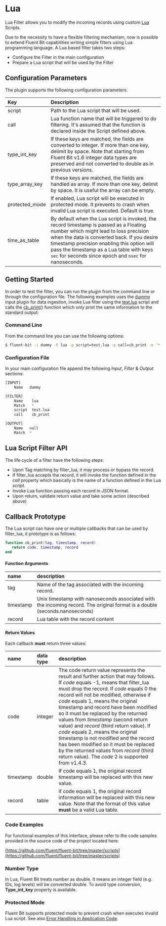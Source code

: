 # Lua

Lua Filter allows you to modify the incoming records using custom [Lua](https://www.lua.org/) Scripts.

Due to the necessity to have a flexible filtering mechanism, now is possible to extend Fluent Bit capabilities writing simple filters using Lua programming language. A Lua based filter takes two steps:

* Configure the Filter in the main configuration
* Prepare a Lua script that will be used by the Filter

## Configuration Parameters <a id="config"></a>

The plugin supports the following configuration parameters:

| Key | Description |
| :--- | :--- |
| script | Path to the Lua script that will be used. |
| call | Lua function name that will be triggered to do filtering. It's assumed that the function is declared inside the Script defined above. |
| type\_int\_key | If these keys are matched, the fields are converted to integer. If more than one key, delimit by space. Note that starting from Fluent Bit v1.6 integer data types are preserved and not converted to double as in previous versions. |
| type\_array\_key| If these keys are matched, the fields are handled as array. If more than one key, delimit by space. It is useful the array can be empty. |
| protected\_mode | If enabled, Lua script will be executed in protected mode. It prevents to crash when invalid Lua script is executed. Default is true. |
| time\_as\_table | By default when the Lua script is invoked, the record timestamp is passed as a Floating number which might lead to loss precision when the data is converted back. If you desire timestamp precision enabling this option will pass the timestamp as a Lua table with keys `sec` for seconds since epoch and `nsec` for nanoseconds. |

## Getting Started <a id="getting_started"></a>

In order to test the filter, you can run the plugin from the command line or through the configuration file. The following examples uses the [dummy](../inputs/dummy.md) input plugin for data ingestion, invoke Lua filter using the [test.lua](https://github.com/fluent/fluent-bit/blob/master/scripts/test.lua) script and calls the [cb\_print\(\)](https://github.com/fluent/fluent-bit/blob/master/scripts/test.lua#L29) function which only print the same information to the standard output:

### Command Line

From the command line you can use the following options:

```bash
$ fluent-bit -i dummy -F lua -p script=test.lua -p call=cb_print -m '*' -o null
```

### Configuration File

In your main configuration file append the following _Input_, _Filter_ & _Output_ sections:

```python
[INPUT]
    Name   dummy

[FILTER]
    Name    lua
    Match   *
    script  test.lua
    call    cb_print

[OUTPUT]
    Name   null
    Match  *
```

## Lua Script Filter API <a id="lua_script"></a>

The life cycle of a filter have the following steps:

* Upon Tag matching by filter\_lua, it may process or bypass the record.
* If filter\_lua accepts the record, it will invoke the function defined in the _call_ property which basically is the name of a function defined in the Lua _script_.
* Invoke Lua function passing each record in JSON format.
* Upon return, validate return value and take some action \(described above\)

## Callback Prototype

The Lua script can have one or multiple callbacks that can be used by filter\_lua, it prototype is as follows:

```lua
function cb_print(tag, timestamp, record)
   return code, timestamp, record
end
```

#### Function Arguments

| name | description |
| :--- | :--- |
| tag | Name of the tag associated with the incoming record. |
| timestamp | Unix timestamp with nanoseconds associated with the incoming record. The original format is a double \(seconds.nanoseconds\) |
| record | Lua table with the record content |

#### Return Values

Each callback **must** return three values:

| name | data type | description |
| :--- | :--- | :--- |
| code | integer | The code return value represents the result and further action that may follows. If _code_ equals -1, means that filter\_lua must drop the record. If _code_ equals 0 the record will not be modified, otherwise if _code_ equals 1, means the original timestamp and record have been modified so it must be replaced by the returned values from _timestamp_ \(second return value\) and _record_ \(third return value\). If _code_ equals 2, means the original timestamp is not modified and the record has been modified so it must be replaced by the returned values from _record_ \(third return value\). The _code_ 2 is supported from v1.4.3. |
| timestamp | double | If code equals 1, the original record timestamp will be replaced with this new value. |
| record | table | if code equals 1, the original record information will be replaced with this new value. Note that the format of this value **must** be a valid Lua table. |

### Code Examples

For functional examples of this interface, please refer to the code samples provided in the source code of the project located here:

[https://github.com/fluent/fluent-bit/tree/master/scripts](https://github.com/fluent/fluent-bit/tree/master/scripts)

### Number Type

In Lua, Fluent Bit treats number as double. It means an integer field \(e.g. IDs, log levels\) will be converted double. To avoid type conversion, **Type\_int\_key** property is available.

### Protected Mode

Fluent Bit supports protected mode to prevent crash when executes invalid Lua script. See also [Error Handling in Application Code](https://www.lua.org/pil/24.3.1.html).

